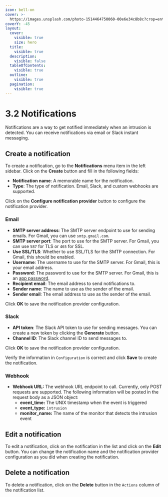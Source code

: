 ```yaml
---
icon: bell-on
cover: >-
  https://images.unsplash.com/photo-1514464750060-00e6e34c8b8c?crop=entropy&cs=srgb&fm=jpg&ixid=M3wxOTcwMjR8MHwxfHNlYXJjaHwxfHxub3RpZmljYXRpb258ZW58MHx8fHwxNzMxNjc5ODExfDA&ixlib=rb-4.0.3&q=85
coverY: -45
layout:
  cover:
    visible: true
    size: hero
  title:
    visible: true
  description:
    visible: false
  tableOfContents:
    visible: true
  outline:
    visible: true
  pagination:
    visible: true
---
```


# 3.2 Notifications

Notifications are a way to get notified immediately when an intrusion is detected. You can receive notifications via email or Slack instant messaging.

## Create a notification

To create a notification, go to the **Notifications** menu item in the left sidebar. Click on the **Create** button and fill in the following fields:

* **Notification name**: A memorable name for the notification.
* **Type**: The type of notification. Email, Slack, and custom webhooks are supported.

Click on the **Configure notification provider** button to configure the notification provider.

### Email

* **SMTP server address**: The SMTP server endpoint to use for sending emails. For Gmail, you can use `smtp.gmail.com`.
* **SMTP server port**: The port to use for the SMTP server. For Gmail, you can use `587` for TLS or `465` for SSL.
* **Use SSL/TLS**: Whether to use SSL/TLS for the SMTP connection. For Gmail, this should be enabled.
* **Username**: The username to use for the SMTP server. For Gmail, this is your email address.
* **Password**: The password to use for the SMTP server. For Gmail, this is an [app password](https://support.google.com/accounts/answer/185833?hl=en).
* **Recipient email**: The email address to send notifications to.
* **Sender name**: The name to use as the sender of the email.
* **Sender email**: The email address to use as the sender of the email.

Click **OK** to save the notification provider configuration.

### Slack

* **API token**: The Slack API token to use for sending messages. You can create a new token by clicking the **Generate** button.
* **Channel ID**: The Slack channel ID to send messages to.

Click **OK** to save the notification provider configuration.

Verify the information in `Configuration` is correct and click **Save** to create the notification.

### Webhook

* **Webhook URL:** The webhook URL endpoint to call. Currently, only POST requests are supported. The following information will be posted in the request body as a JSON object:
  * **event\_time:** The UNIX timestamp when the event is triggered
  * **event\_type:** `intrusion`
  * **monitor\_name:** The name of the monitor that detects the intrusion event

## Edit a notification

To edit a notification, click on the notification in the list and click on the **Edit** button. You can change the notification name and the notification provider configuration as you did when creating the notification.

## Delete a notification

To delete a notification, click on the **Delete** button in the `Actions` column of the notification list.

